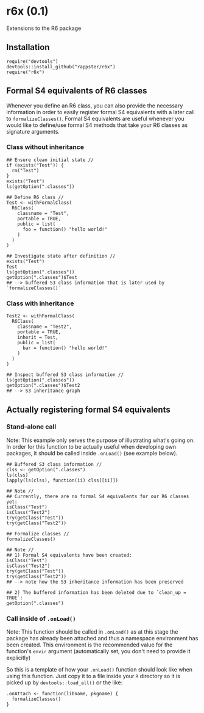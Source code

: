 r6x (0.1)
======

Extensions to the R6 package

## Installation

```
require("devtools")
devtools::install_github("rappster/r6x")
require("r6x")
```

## Formal S4 equivalents of R6 classes

Whenever you define an R6 class, you can also provide the necessary information in order to easily register formal S4 equivalents with a later call to `formalizeClasses()`. Formal S4 equivalents are useful whenever you would like to define/use formal S4 methods that take your R6 classes as signature arguments.

### Class without inheritance

```
## Ensure clean initial state //
if (exists("Test")) {
  rm("Test")
}
exists("Test")
ls(getOption(".classes"))

## Define R6 class //
Test <- withFormalClass(
  R6Class(
    classname = "Test",
    portable = TRUE,
    public = list(
      foo = function() "hello world!"
    )
  )
)

## Investigate state after definition //
exists("Test")
Test
ls(getOption(".classes"))
getOption(".classes")$Test
## --> buffered S3 class information that is later used by `formalizeClasses()`
```

### Class with inheritance

```
Test2 <- withFormalClass(
  R6Class(
    classname = "Test2",
    portable = TRUE,
    inherit = Test,
    public = list(
      bar = function() "hello world!"
    )
  )
)

## Inspect buffered S3 class information //
ls(getOption(".classes"))
getOption(".classes")$Test2
## --> S3 inheritance graph
```

## Actually registering formal S4 equivalents

### Stand-alone call

Note:
This example only serves the purpose of illustrating what's going on.
In order for this function to be actually useful when developing own packages, it should be called inside `.onLoad()` (see example below).

```
## Buffered S3 class information //
clss <- getOption(".classes")
ls(clss)
lapply(ls(clss), function(ii) clss[[ii]])

## Note //
## Currently, there are no formal S4 equivalents for our R6 classes yet:
isClass("Test")
isClass("Test2")
try(getClass("Test"))
try(getClass("Test2"))

## Formalize classes //
formalizeClasses()

## Note //
## 1) Formal S4 equivalents have been created:
isClass("Test")
isClass("Test2")
try(getClass("Test"))
try(getClass("Test2"))
## --> note how the S3 inheritance information has been preserved

## 2) The buffered information has been deleted due to `clean_up = TRUE`:
getOption(".classes")
```

### Call inside of `.onLoad()`

Note:
This function should be called in `.onLoad()` as at this stage the package has already been attached and thus a namespace environment has been created.
This environment is the recommended value for the function's `envir` argument (automatically set, you don't need to provide it explicitly)

So this is a template of how your `.onLoad()` function should look like when using this function. Just copy it to a file inside your `R` directory so it is picked up by `devtools::load_all()` or the like:

```
.onAttach <- function(libname, pkgname) {
  formalizeClasses()
}
```


